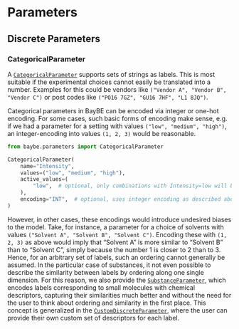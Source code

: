 # Parameters
## Discrete Parameters
### CategoricalParameter

A [`CategoricalParameter`]() supports sets of strings as labels.
This is most suitable if the experimental choices cannot easily be translated into a
number.
Examples for this could be vendors like `("Vendor A", "Vendor B", "Vendor C")` or
post codes like `("PO16 7GZ", "GU16 7HF", "L1 8JQ")`.

Categorical parameters in BayBE can be encoded via integer or one-hot encoding.
For some cases, such basic forms of encoding make sense, e.g. if we had a parameter
for a setting with values
`("low", "medium", "high")`, an integer-encoding into values `(1, 2, 3)` would
be reasonable.

```python
from baybe.parameters import CategoricalParameter

CategoricalParameter(
    name="Intensity",
    values=("low", "medium", "high"),
    active_values=(
        "low",  # optional, only combinations with Intensity=low will be recommended
    ),
    encoding="INT",  # optional, uses integer encoding as described above
)
```

However, in other cases, these encodings would introduce undesired biases to the model.
Take, for instance, a parameter for a choice of solvents with values
`("Solvent A", "Solvent B", "Solvent C")`. Encoding these with `(1, 2, 3)` as
above would imply that “Solvent A” is more similar to “Solvent B” than to “Solvent C”,
simply because the number 1 is closer to 2 than to 3.
Hence, for an arbitrary set of labels, such an ordering cannot generally be assumed.
In the particular case of substances, it not even possible to describe the similarity
between labels by ordering along one single dimension.
For this reason, we also provide the [`SubstanceParameter`](), which encodes labels
corresponding to small molecules with chemical descriptors, capturing their similarities
much better and without the need for the user to think about ordering and similarity
in the first place.
This concept is generalized in the [`CustomDiscreteParameter`](), where the user can
provide their own custom set of descriptors for each label.